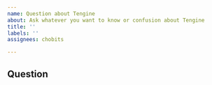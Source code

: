 ```yaml
---
name: Question about Tengine
about: Ask whatever you want to know or confusion about Tengine
title: ''
labels: ''
assignees: chobits

---
```


## Question
<!-- You can ask any question about this project -->
